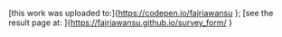 [this work was uploaded to:]{https://codepen.io/fajriawansu };
[see the result page at: ]{https://fajriawansu.github.io/survey_form/ }
